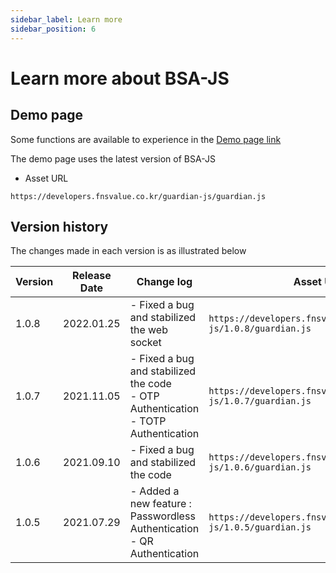```yaml
---
sidebar_label: Learn more
sidebar_position: 6
---
```

# Learn more about BSA-JS

## Demo page

Some functions are available to experience in the [Demo page link](https://developers.fnsvalue.co.kr/guardian-js/demo/)

The demo page uses the latest version of BSA-JS

- Asset URL
```
https://developers.fnsvalue.co.kr/guardian-js/guardian.js
```

## Version history
The changes made in each version is as illustrated below

|Version|Release Date| Change log                                                                                |Asset URL|
|---|---|-------------------------------------------------------------------------------------------|---|
|1.0.8| 2022.01.25 | - Fixed a bug and stabilized the web socket                                               | `https://developers.fnsvalue.co.kr/guardian-js/1.0.8/guardian.js` |
|1.0.7| 2021.11.05 | - Fixed a bug and stabilized the code<br/>- OTP Authentication <br/>- TOTP Authentication | `https://developers.fnsvalue.co.kr/guardian-js/1.0.7/guardian.js` |
|1.0.6| 2021.09.10 | - Fixed a bug and stabilized the code                                                     | `https://developers.fnsvalue.co.kr/guardian-js/1.0.6/guardian.js` |
|1.0.5| 2021.07.29 | - Added a new feature : Passwordless Authentication<br/> - QR Authentication              | `https://developers.fnsvalue.co.kr/guardian-js/1.0.5/guardian.js` |

